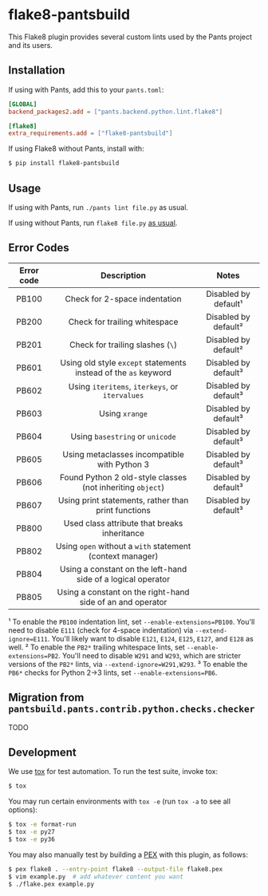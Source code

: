 # flake8-pantsbuild

This Flake8 plugin provides several custom lints used by the Pants project and its users.

## Installation

If using with Pants, add this to your `pants.toml`:

```toml
[GLOBAL]
backend_packages2.add = ["pants.backend.python.lint.flake8"]

[flake8]
extra_requirements.add = ["flake8-pantsbuild"]
```

If using Flake8 without Pants, install with:

```bash
$ pip install flake8-pantsbuild
```

## Usage

If using with Pants, run `./pants lint file.py` as usual.

If using without Pants, run `flake8 file.py` [as usual](http://flake8.pycqa.org/en/latest/user/invocation.html).

## Error Codes

| Error code | Description                                                     | Notes                |
|:----------:|:---------------------------------------------------------------:|:--------------------:|
| PB100      | Check for 2-space indentation                                   | Disabled by default¹ |
| PB200      | Check for trailing whitespace                                   | Disabled by default² |
| PB201      | Check for trailing slashes (`\`)                                | Disabled by default² |
| PB601      | Using old style `except` statements instead of the `as` keyword | Disabled by default³ |
| PB602      | Using `iteritems`, `iterkeys`, or `itervalues`                  | Disabled by default³ |
| PB603      | Using `xrange`                                                  | Disabled by default³ |
| PB604      | Using `basestring` or `unicode`                                 | Disabled by default³ |
| PB605      | Using metaclasses incompatible with Python 3                    | Disabled by default³ |
| PB606      | Found Python 2 old-style classes (not inheriting `object`)      | Disabled by default³ |
| PB607      | Using print statements, rather than print functions             | Disabled by default³ |
| PB800      | Used class attribute that breaks inheritance                    |                      |
| PB802      | Using `open` without a `with` statement (context manager)       |                      |
| PB804      | Using a constant on the left-hand side of a logical operator    |                      |
| PB805      | Using a constant on the right-hand side of an and operator      |                      |

¹ To enable the `PB100` indentation lint, set `--enable-extensions=PB100`. You'll need to disable `E111` (check for 4-space indentation) via `--extend-ignore=E111`. You'll likely want to disable `E121`, `E124`, `E125`, `E127`, and `E128` as well.
² To enable the `PB2*` trailing whitespace lints, set `--enable-extensions=PB2`. You'll need to disable `W291` and `W293`, which are stricter versions of the `PB2*` lints, via `--extend-ignore=W291,W293`.
³ To enable the `PB6*` checks for Python 2->3 lints, set `--enable-extensions=PB6`. 

## Migration from `pantsbuild.pants.contrib.python.checks.checker`

TODO

## Development

We use [tox](https://testrun.org/tox/en/latest/) for test automation. To run the test suite, invoke tox:

```bash
$ tox
```

You may run certain environments with `tox -e` (run `tox -a` to see all options):

```bash
$ tox -e format-run
$ tox -e py27
$ tox -e py36
```

You may also manually test by building a [PEX](https://github.com/pantsbuild/pex) with this plugin, as follows:

```bash
$ pex flake8 . --entry-point flake8 --output-file flake8.pex
$ vim example.py  # add whatever content you want
$ ./flake.pex example.py
```
